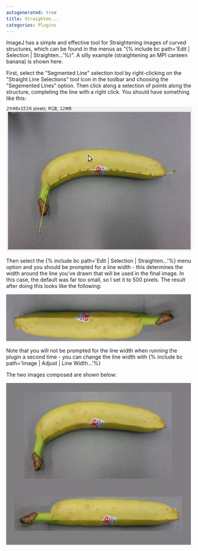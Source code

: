 ```yaml
---
autogenerated: true
title: Straighten...
categories: Plugins
---
```


ImageJ has a simple and effective tool for Straightening images of curved structures, which can be found in the menus as "{% include bc path='Edit | Selection | Straighten...'%}". A silly example (straightening an MPI canteen banana) is shown here.

First, select the "Segmented Line" selection tool by right-clicking on the "Straight Line Selections" tool icon in the toolbar and choosing the "Segemented Lines" option. Then click along a selection of points along the structure, completing the line with a right click. You should have something like this:

![The original banana with a segmented line selection](/media/Tutorial-banana-selection.png "The original banana with a segmented line selection")

Then select the {% include bc path='Edit | Selection | Straighten...'%} menu option and you should be prompted for a line width - this determines the width around the line you've drawn that will be used in the final image. In this case, the default was far too small, so I set it to 500 pixels. The result after doing this looks like the following:

![The result of running the Straighten plugin](/media/Tutorial-banana-straightened.jpg "The result of running the Straighten plugin")

Note that you will not be prompted for the line width when running the plugin a second time - you can change the line width with {% include bc path='Image | Adjust | Line Width...'%}

The two images composed are shown below:

![The original banana and the straightened version](/media/Tutorial-bananas-result.jpg "The original banana and the straightened version")


